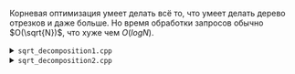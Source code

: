 Корневая оптимизация умеет делать всё то, что умеет делать дерево отрезков и даже больше. Но время обработки запросов обычно $O(\sqrt{N})$, что хуже чем $O(logN)$.

<details>
<summary><code>sqrt_decomposition1.cpp</code></summary>

1. $a[x]$ += $y$ $O(1)$
2. $sum(l,r)$ $O(\sqrt{N})$
</details>
<details>
<summary><code>sqrt_decomposition2.cpp</code></summary>

1. $upd(l,r)$ += $k$ $O(\sqrt{N})$
2. $sum(l,r)$ $O(\sqrt{N})$
</details>
